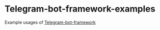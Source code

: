 # Telegram-bot-framework-examples
Example usages of [Telegram-bot-framework](https://github.com/AleXr64/Telegram-bot-framework)
